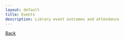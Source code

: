 ```yaml
---
layout: default
title: Events
description: Library event outcomes and attendance
---
```



[Back](./)